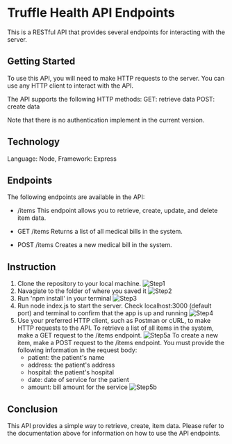 # Truffle Health API Endpoints 
This is a RESTful API that provides several endpoints for interacting with the server.

## Getting Started
To use this API, you will need to make HTTP requests to the server. You can use any HTTP client to interact with the API.

The API supports the following HTTP methods:
GET: retrieve data
POST: create data

Note that there is no authentication implement in the current version.

## Technology
Language: Node, Framework: Express

## Endpoints
The following endpoints are available in the API:
- /items
This endpoint allows you to retrieve, create, update, and delete item data.

- GET /items
Returns a list of all medical bills in the system.

- POST /items
Creates a new medical bill in the system.

## Instruction
1. Clone the repository to your local machine.
![Step1](https://user-images.githubusercontent.com/83096156/219266621-5c267917-744c-4f4f-92e8-3471a69397e7.gif)
2. Navagiate to the folder of where you saved it
![Step2]()
3. Run 'npm install' in your terminal
![Step3]()
4. Run node index.js to start the server. Check localhost:3000 (default port) and terminal to confirm that the app is up and running
![Step4]()
5. Use your preferred HTTP client, such as Postman or cURL, to make HTTP requests to the API.
    To retrieve a list of all items in the system, make a GET request to the /items endpoint.
    ![Step5a]()
    To create a new item, make a POST request to the /items endpoint. You must provide the following information in the request body:
    - patient: the patient's name
    - address: the patient's address
    - hospital: the patient's hospital 
    - date: date of service for the patient
    - amount: bill amount for the service
    ![Step5b]()

## Conclusion
This API provides a simple way to retrieve, create, item data. Please refer to the documentation above for information on how to use the API endpoints.


